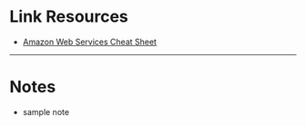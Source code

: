 # Link Resources

- [Amazon Web Services Cheat Sheet](https://intellipaat.com/blog/tutorial/amazon-web-services-aws-tutorial/aws-cheat-sheet/?utm_source=linkedin&utm_medium=organic&utm_campaign=posting)

---

# Notes

- sample note